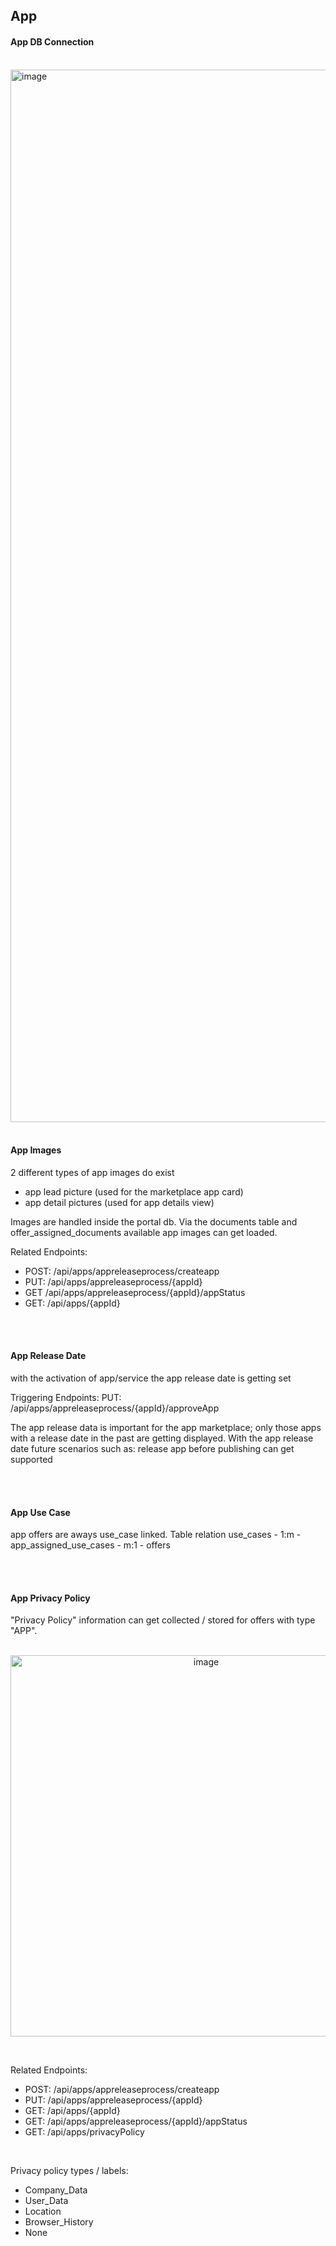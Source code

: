 ## App



#### App DB Connection

<br>
<img width="1684" alt="image" src="https://user-images.githubusercontent.com/94133633/222970951-6e813f26-fd44-4b8c-87ee-7c33050ae661.png">

<br>
<br>

#### App Images
2 different types of app images do exist

- app lead picture (used for the marketplace app card)
- app detail pictures (used for app details view)

Images are handled inside the portal db. Via the documents table and offer_assigned_documents available app images can get loaded.

Related Endpoints:
- POST: /api/apps/appreleaseprocess/createapp
- PUT: /api/apps/appreleaseprocess/{appId}
- GET /api/apps/appreleaseprocess/{appId}/appStatus
- GET: /api/apps/{appId}

<br>
<br>

#### App Release Date

with the activation of app/service the app release date is getting set

Triggering Endpoints:
PUT: /api/apps/appreleaseprocess/{appId}/approveApp

The app release data is important for the app marketplace; only those apps with a release date in the past are getting displayed.
With the app release date future scenarios such as: release app before publishing can get supported

<br>
<br>

#### App Use Case

app offers are aways use_case linked. 
Table relation use_cases - 1:m - app_assigned_use_cases - m:1 - offers

<br>
<br>

#### App Privacy Policy

"Privacy Policy" information can get collected / stored for offers with type "APP".  
<br>

<p align="center">
<img width="610" alt="image" src="https://user-images.githubusercontent.com/94133633/229378877-a4b6bddc-d77a-46d5-a9a1-1ab17f04b536.png">
</p>

<br>

Related Endpoints:
- POST: /api/apps/appreleaseprocess/createapp 
- PUT: /api/apps/appreleaseprocess/{appId} 
- GET: /api/apps/{appId}
- GET: /api/apps/appreleaseprocess/{appId}/appStatus
- GET: /api/apps/privacyPolicy
<br>

Privacy policy types / labels:
* Company_Data
* User_Data
* Location
* Browser_History
* None


